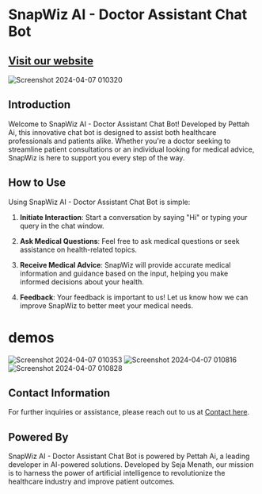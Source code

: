 # SnapWiz AI - Doctor Assistant Chat Bot
## [Visit our website]( https://ai-doctor-ke8y.onrender.com)
![Screenshot 2024-04-07 010320](https://github.com/Seja-menath-dev/SnapWiz-Ai-Medicalbot/assets/166058763/e042f79e-88c5-47e2-9a1a-fbbfd19d50bd)


## Introduction

Welcome to SnapWiz AI - Doctor Assistant Chat Bot! Developed by Pettah Ai, this innovative chat bot is designed to assist both healthcare professionals and patients alike. Whether you're a doctor seeking to streamline patient consultations or an individual looking for medical advice, SnapWiz is here to support you every step of the way.

## How to Use

Using SnapWiz AI - Doctor Assistant Chat Bot is simple:

1. **Initiate Interaction**: Start a conversation by saying "Hi" or typing your query in the chat window.
  
2. **Ask Medical Questions**: Feel free to ask medical questions or seek assistance on health-related topics.
  
3. **Receive Medical Advice**: SnapWiz will provide accurate medical information and guidance based on the input, helping you make informed decisions about your health.
  
4. **Feedback**: Your feedback is important to us! Let us know how we can improve SnapWiz to better meet your medical needs.

# demos
![Screenshot 2024-04-07 010353](https://github.com/Seja-menath-dev/SnapWiz-Ai-Medicalbot/assets/166058763/40284052-a02c-4f7c-bc33-7b3bf6b289fe)
![Screenshot 2024-04-07 010816](https://github.com/Seja-menath-dev/SnapWiz-Ai-Medicalbot/assets/166058763/cc8d6a98-b01b-4ea4-af78-650b315e875c)
![Screenshot 2024-04-07 010828](https://github.com/Seja-menath-dev/SnapWiz-Ai-Medicalbot/assets/166058763/870a19b9-ea94-487f-8c0f-f0d1be4da3eb)


## Contact Information

For further inquiries or assistance, please reach out to us at [Contact here](sejamenath.development.ai@gmail.com
).

## Powered By

SnapWiz AI - Doctor Assistant Chat Bot is powered by Pettah Ai, a leading developer in AI-powered solutions. Developed by Seja Menath, our mission is to harness the power of artificial intelligence to revolutionize the healthcare industry and improve patient outcomes.

